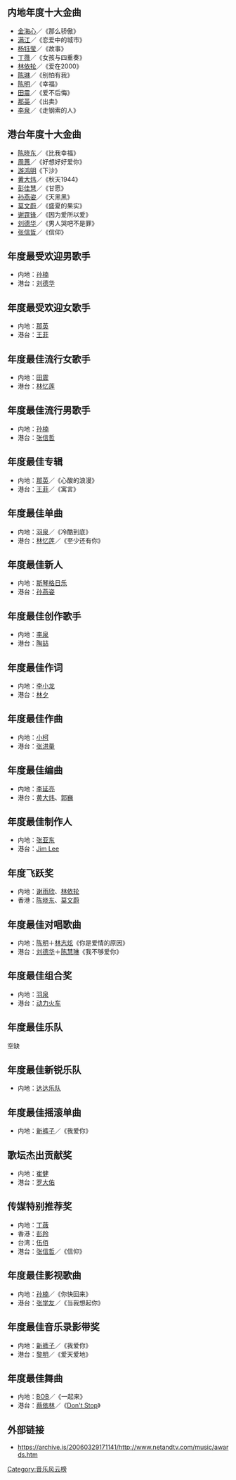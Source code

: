 ## 内地年度十大金曲

  - [金海心](../Page/金海心.md "wikilink")／《那么骄傲》
  - [满江](https://zh.wikipedia.org/wiki/满江 "wikilink")／《恋爱中的城市》
  - [杨钰莹](../Page/杨钰莹.md "wikilink")／《故事》
  - [丁薇](https://zh.wikipedia.org/wiki/丁薇 "wikilink")／《女孩与四重奏》
  - [林依轮](../Page/林依轮.md "wikilink")／《爱在2000》
  - [陈琳](https://zh.wikipedia.org/wiki/陈琳 "wikilink")／《别怕有我》
  - [陈明](https://zh.wikipedia.org/wiki/陈明 "wikilink")／《幸福》
  - [田震](../Page/田震.md "wikilink")／《爱不后悔》
  - [那英](../Page/那英.md "wikilink")／《出卖》
  - [李泉](../Page/李泉.md "wikilink")／《走钢索的人》

## 港台年度十大金曲

  - [陈晓东](https://zh.wikipedia.org/wiki/陈晓东 "wikilink")／《比我幸福》
  - [周蕙](https://zh.wikipedia.org/wiki/周蕙 "wikilink")／《好想好好爱你》
  - [游鸿明](https://zh.wikipedia.org/wiki/游鸿明 "wikilink")《下沙》
  - [黄大炜](https://zh.wikipedia.org/wiki/黄大炜 "wikilink")／《秋天1944》
  - [彭佳慧](../Page/彭佳慧.md "wikilink")／《甘愿》
  - [孙燕姿](../Page/孙燕姿.md "wikilink")／《天黑黑》
  - [莫文蔚](../Page/莫文蔚.md "wikilink")／《盛夏的果实》
  - [谢霆锋](https://zh.wikipedia.org/wiki/谢霆锋 "wikilink")／《因为爱所以爱》
  - [刘德华](https://zh.wikipedia.org/wiki/刘德华 "wikilink")／《男人哭吧不是罪》
  - [张信哲](https://zh.wikipedia.org/wiki/张信哲 "wikilink")／《信仰》

## 年度最受欢迎男歌手

  - 内地：[孙楠](../Page/孙楠.md "wikilink")
  - 港台：[刘德华](https://zh.wikipedia.org/wiki/刘德华 "wikilink")

## 年度最受欢迎女歌手

  - 内地：[那英](../Page/那英.md "wikilink")
  - 港台：[王菲](../Page/王菲.md "wikilink")

## 年度最佳流行女歌手

  - 内地：[田震](../Page/田震.md "wikilink")
  - 港台：[林忆莲](https://zh.wikipedia.org/wiki/林忆莲 "wikilink")

## 年度最佳流行男歌手

  - 内地：[孙楠](../Page/孙楠.md "wikilink")
  - 港台：[张信哲](https://zh.wikipedia.org/wiki/张信哲 "wikilink")

## 年度最佳专辑

  - 内地：[那英](../Page/那英.md "wikilink")／《心酸的浪漫》
  - 港台：[王菲](../Page/王菲.md "wikilink")／《寓言》

## 年度最佳单曲

  - 内地：[羽泉](https://zh.wikipedia.org/wiki/羽泉 "wikilink")／《冷酷到底》
  - 港台：[林忆莲](https://zh.wikipedia.org/wiki/林忆莲 "wikilink")／《至少还有你》

## 年度最佳新人

  - 内地：[斯琴格日乐](../Page/斯琴格日乐.md "wikilink")
  - 港台：[孙燕姿](../Page/孙燕姿.md "wikilink")

## 年度最佳创作歌手

  - 内地：[李泉](../Page/李泉.md "wikilink")
  - 港台：[陶喆](../Page/陶喆.md "wikilink")

## 年度最佳作词

  - 内地：[李小龙](../Page/李小龙.md "wikilink")
  - 港台：[林夕](../Page/林夕.md "wikilink")

## 年度最佳作曲

  - 内地：[小柯](https://zh.wikipedia.org/wiki/小柯 "wikilink")
  - 港台：[张洪量](https://zh.wikipedia.org/wiki/张洪量 "wikilink")

## 年度最佳编曲

  - 内地：[李延亮](https://zh.wikipedia.org/wiki/李延亮 "wikilink")
  - 港台：[黄大炜](https://zh.wikipedia.org/wiki/黄大炜 "wikilink")、[郭巍](https://zh.wikipedia.org/wiki/郭巍 "wikilink")

## 年度最佳制作人

  - 内地：[张亚东](https://zh.wikipedia.org/wiki/张亚东 "wikilink")
  - 港台：[Jim Lee](https://zh.wikipedia.org/wiki/Jim_Lee "wikilink")

## 年度飞跃奖

  - 内地：[谢雨欣](../Page/谢雨欣.md "wikilink")、[林依轮](../Page/林依轮.md "wikilink")
  - 香港：[陈晓东](https://zh.wikipedia.org/wiki/陈晓东 "wikilink")、[莫文蔚](../Page/莫文蔚.md "wikilink")

## 年度最佳对唱歌曲

  - 内地：[陈明](https://zh.wikipedia.org/wiki/陈明 "wikilink")＋[林志炫](../Page/林志炫.md "wikilink")《你是爱情的原因》
  - 港台：[刘德华](https://zh.wikipedia.org/wiki/刘德华 "wikilink")＋[陈慧琳](https://zh.wikipedia.org/wiki/陈慧琳 "wikilink")《我不够爱你》

## 年度最佳组合奖

  - 内地：[羽泉](https://zh.wikipedia.org/wiki/羽泉 "wikilink")
  - 港台：[动力火车](https://zh.wikipedia.org/wiki/动力火车 "wikilink")

## 年度最佳乐队

空缺

## 年度最佳新锐乐队

  - 内地：[达达乐队](https://zh.wikipedia.org/wiki/达达乐队 "wikilink")

## 年度最佳摇滚单曲

  - 内地：[新裤子](../Page/新裤子.md "wikilink")／《我爱你》

## 歌坛杰出贡献奖

  - 内地：[崔健](../Page/崔健.md "wikilink")
  - 港台：[罗大佑](https://zh.wikipedia.org/wiki/罗大佑 "wikilink")

## 传媒特别推荐奖

  - 内地：[丁薇](https://zh.wikipedia.org/wiki/丁薇 "wikilink")
  - 香港：[彭羚](../Page/彭羚.md "wikilink")
  - 台湾：[伍佰](../Page/伍佰.md "wikilink")
  - 港台：[张信哲](https://zh.wikipedia.org/wiki/张信哲 "wikilink")／《信仰》

## 年度最佳影视歌曲

  - 内地：[孙楠](../Page/孙楠.md "wikilink")／《你快回来》
  - 港台：[张学友](../Page/张学友.md "wikilink")／《当我想起你》

## 年度最佳音乐录影带奖

  - 内地：[新裤子](../Page/新裤子.md "wikilink")／《我爱你》
  - 港台：[黎明](../Page/黎明.md "wikilink")／《爱天爱地》

## 年度最佳舞曲

  - 内地：[BOB](https://zh.wikipedia.org/wiki/BOB "wikilink")／《一起来》
  - 港台：[蔡依林](../Page/蔡依林.md "wikilink")／《[Don't Stop](../Page/Don't_Stop_\(歌曲\).md "wikilink")》

## 外部链接

  - <https://archive.is/20060329171141/http://www.netandtv.com/music/awards.htm>

[Category:音乐风云榜](https://zh.wikipedia.org/wiki/Category:音乐风云榜 "wikilink")